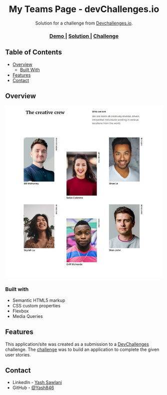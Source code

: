 <!-- Please update value in the {}  -->

<h1 align="center">My Teams Page - devChallenges.io</h1>

<div align="center">
   Solution for a challenge from  <a href="http://devchallenges.io" target="_blank">Devchallenges.io</a>.
</div>

<div align="center">
  <h3>
    <a href="https://teams-page-devchallenges.netlify.app/">
      Demo
    </a>
    <span> | </span>
    <a href="https://github.com/Yash846/Teams-page-devChallenges">
      Solution
    </a>
    <span> | </span>
    <a href="https://devchallenges.io/challenges/hhmesazsqgKXrTkYkt0U">
      Challenge
    </a>
  </h3>
</div>

<!-- TABLE OF CONTENTS -->

## Table of Contents

- [Overview](#overview)
  - [Built With](#built-with)
- [Features](#features)
- [Contact](#contact)

<!-- OVERVIEW -->

## Overview

![screenshot](/final.JPG)

### Built with

- Semantic HTML5 markup
- CSS custom properties
- Flexbox
- Media Queries

## Features

<!-- List the features of your application or follow the template. Don't share the figma file here :) -->

This application/site was created as a submission to a [DevChallenges](https://devchallenges.io/challenges) challenge. The [challenge](https://devchallenges.io/challenges/hhmesazsqgKXrTkYkt0U) was to build an application to complete the given user stories.

## Contact

- LinkedIn - [Yash Sawlani](https://www.linkedin.com/in/yash-sawlani/)
- GitHub - [@Yash846](https://github.com/Yash846)

